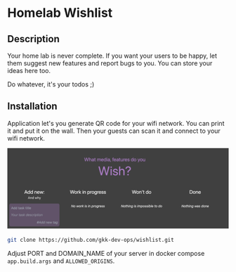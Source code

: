 # Homelab Wishlist

## Description

Your home lab is never complete. If you want your users to be happy, let them suggest new features and report bugs to you. You can store your ideas here too.

Do whatever, it's your todos ;)

## Installation

Application let's you generate QR code for your wifi network. You can print it and put it on the wall. Then your guests can scan it and connect to your wifi network.

<img src="docs/wishlist.png">

```bash
git clone https://github.com/gkk-dev-ops/wishlist.git
```

Adjust PORT and DOMAIN_NAME of your server in docker compose `app.build.args` and `ALLOWED_ORIGINS`.
